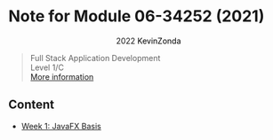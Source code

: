 # Note for Module 06-34252 (2021)

<p align="center" >
  2022
  <a style="text-decoration:none; color: black;" href="https://github.com/KevinZonda">KevinZonda</a>
</p>

> Full Stack Application Development  
> Level 1/C  
> [More information](https://www.cs.bham.ac.uk/internal/modules/2021/06-34252/)

## Content

- [Week 1: JavaFX Basis](note/Week1.md)